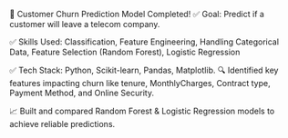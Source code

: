 🚀 Customer Churn Prediction Model Completed!
✅ Goal: Predict if a customer will leave a telecom company.

✅ Skills Used: Classification, Feature Engineering, Handling Categorical Data, Feature Selection (Random Forest), Logistic Regression

✅ Tech Stack: Python, Scikit-learn, Pandas, Matplotlib.
🔍 Identified key features impacting churn like tenure, MonthlyCharges, Contract type, Payment Method, and Online Security.

📈 Built and compared Random Forest & Logistic Regression models to achieve reliable predictions.
